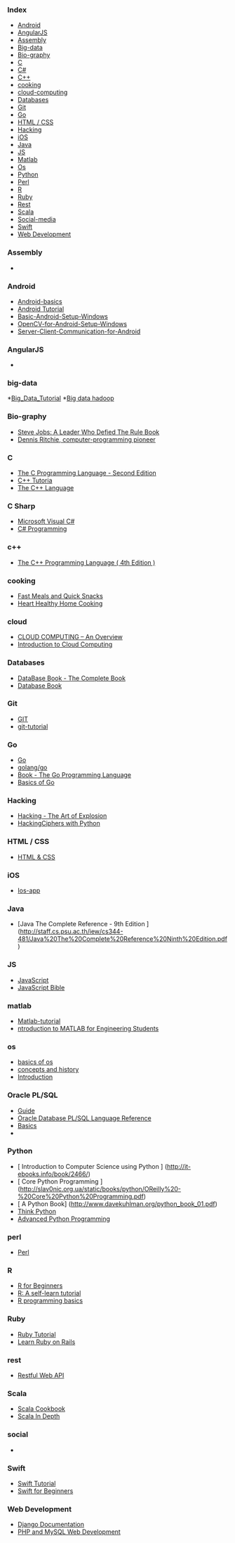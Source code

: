 ### Index

* [Android](#android)
* [AngularJS](#angularjs)
* [Assembly](#assembly)
* [Big-data](#big-data)
* [Bio-graphy](#bio-graphy)
* [C](#c)
* [C#](#c-sharp)
* [C++](#c++)
* [cooking](#cooking)
* [cloud-computing](#cloud)
* [Databases](#databases)
* [Git](#git)
* [Go](#go)
* [HTML / CSS](#html--css)
* [Hacking](#hacking)
* [iOS](#ios)
* [Java](#java)
* [JS](#js)
* [Matlab](#matlab)
* [Os](#os)
* [Python](#python)
* [Perl](#perl)
* [R](#r)
* [Ruby](#ruby)
* [Rest](#rest)
* [Scala](#scala)
* [Social-media](#social)
* [Swift](#swift)
* [Web Development](#web-development)


### Assembly

* 


### Android

* [Android-basics](http://www.tutorialspoint.com/android/android_tutorial.pdf)
* [Android Tutorial](http://pl.cs.jhu.edu/oose/resources/android/Android-Tutorial.pdf)
* [Basic-Android-Setup-Windows](https://web.stanford.edu/class/ee368/Android/Tutorial-1-Basic-Android-Setup-Windows.pdf)
* [OpenCV-for-Android-Setup-Windows](https://web.stanford.edu/class/ee368/Android/Tutorial-2-OpenCV-for-Android-Setup-Windows-personal.pdf)
* [Server-Client-Communication-for-Android](https://web.stanford.edu/class/ee368/Android/Tutorial-3-Server-Client-Communication-for-Android.pdf)



### AngularJS

* 

### big-data
*[Big_Data_Tutorial](http://www.planet-data.eu/sites/default/files/presentations/Big_Data_Tutorial_part4.pdf)
*[Big data hadoop](http://www.tutorialspoint.com/hadoop/hadoop_tutorial.pdf)





### Bio-graphy
* [Steve Jobs: A Leader Who Defied The Rule Book]()
* [Dennis Ritchie, computer-programming pioneer](http://phys.org/pdf237740890.pdf)


### C

* [The C Programming Language - Second Edition ](http://www.ime.usp.br/~pf/Kernighan-Ritchie/C-Programming-Ebook.pdf)
* [C++ Tutoria](http://www.tutorialspoint.com/cplusplus/cpp_tutorial.pdf)
* [The C++ Language](http://www.cplusplus.com/files/tutorial.pdf)


### C Sharp

* [Microsoft Visual C#](https://mitseu.files.wordpress.com/2014/08/microsoft_visual_c-sharp__2013_step_by_step.pdf)
* [C# Programming](https://www.tutorialspoint.com/csharp/csharp_tutorial.pdf)


### c++

* [The C++ Programming Language ( 4th Edition ) ](http://mazonka.com/shared/Straustrup4th.pdf)


### cooking

* [Fast Meals and Quick Snacks](https://www.cdph.ca.gov/HealthInfo/healthyliving/childfamily/Documents/MO-NUPA-TeenCookbook.pdf)
* [Heart Healthy Home Cooking](https://www.nhlbi.nih.gov/files/docs/public/heart/cooking.pdf)


### cloud

* [CLOUD COMPUTING – An Overview](http://www.thbs.com/downloads/Cloud-Computing-Overview.pdf)
* [Introduction to Cloud Computing ](https://www.priv.gc.ca/resource/fs-fi/02_05_d_51_cc_e.pdf)



### Databases

* [DataBase Book - The Complete Book](http://fmi.dreamlords.org/3kurs/2sem/bd/Molina_Ullman_-_Database_Systems_-_The_Complete_Book__Prentice__2002_.pdf)
* [Database Book](http://people.inf.elte.hu/miiqaai/elektroModulatorDva.pdf)

### Git

* [GIT](http://www.tutorialspoint.com/git/git_tutorial.pdf)
* [git-tutorial](http://www.cs.columbia.edu/~sedwards/classes/2013/4840/git-tutorial.pdf)


### Go

* [Go](http://www.tutorialspoint.com/go/go_tutorial.pdf)
* [golang/go](http://go.googlecode.com/hg-history/release-branch.r60/doc/GoCourseDay1.pdf)
* [Book - The Go Programming Language](http://www.gopl.io/ch1.pdf)
* [Basics of Go](https://www.miek.nl/downloads/Go/Learning-Go-latest.pdf)


### Hacking

* [Hacking - The Art of Explosion](https://leaksource.files.wordpress.com/2014/08/hacking-the-art-of-exploitation.pdf)
* [HackingCiphers with Python](https://inventwithpython.com/hackingciphers.pdf)


### HTML / CSS

* [HTML & CSS](http://www.wufai.edu.tw/information_technology_center/datasheet/HTML%20and%20CSS%20design%20and%20build%20websites.pdf)


### iOS

* [Ios-app](http://www.tutorialspoint.com/ios/ios_tutorial.pdf)


### Java

* [Java The Complete Reference - 9th Edition ] (http://staff.cs.psu.ac.th/iew/cs344-481/Java%20The%20Complete%20Reference%20Ninth%20Edition.pdf)

### JS

* [JavaScript](http://www.tutorialspoint.com/javascript/javascript_tutorial.pdf)
* [JavaScript Bible](http://www2.tjce.jus.br:8080/esmec/wp-content/uploads/2010/09/javascript_bible.pdf)





### matlab

* [Matlab-tutorial](http://www.thbs.com/downloads/Cloud-Computing-Overview.pdf)
* [ntroduction to MATLAB for Engineering Students](https://www.mccormick.northwestern.edu/documents/students/undergraduate/introduction-to-matlab.pdf)





### os

* [basics of os](http://www.tutorialspoint.com/operating_system/operating_system_tutorial.pdf)
* [concepts and history](http://www.cs.utexas.edu/users/witchel/372/lectures/01.OSHistory.pdf)
* [Introduction](http://www.wiley.com/college/silberschatz6e/0471417432/slides/pdf2/mod1.2.pdf)



### Oracle PL/SQL

* [Guide](https://docs.oracle.com/cd/B13789_01/appdev.101/b10807.pdf)
* [Oracle Database PL/SQL Language Reference ](https://docs.oracle.com/cd/E11882_01/appdev.112/e25519.pdf)
* [Basics](https://docs.oracle.com/cd/E11882_01/appdev.112/e25519.pdf)
*


### Python

* [ Introduction to Computer Science using Python ] (http://it-ebooks.info/book/2466/)
* [ Core Python Programming ] (http://slav0nic.org.ua/static/books/python/OReilly%20-%20Core%20Python%20Programming.pdf)
* [ A Python Book] (http://www.davekuhlman.org/python_book_01.pdf)
* [ Think Python ](http://www.greenteapress.com/thinkpython/thinkpython.pdf)
* [ Advanced Python Programming ](http://www.kaiyuanba.cn/content/develop/Advanced_Python_programming.pdf) 

### perl
* [Perl](http://www.tutorialspoint.com/perl/perl_tutorial.pdf)



### R

* [R for Beginners](https://cran.r-project.org/doc/contrib/Paradis-rdebuts_en.pdf)
* [R: A self-learn tutorial](https://www.nceas.ucsb.edu/files/scicomp/Dloads/RProgramming/BestFirstRTutorial.pdf)
* [R programming basics](http://bio.fsu.edu/miller/docs/Tutorials/Tutorial5_IntroProgramming.pdf)



### Ruby

* [Ruby Tutorial](http://www.tutorialspoint.com/ruby/ruby_tutorial.pdf)
* [Learn Ruby on Rails](https://updatey.com/media/uploads/projects/posts/files/jmif3s8lar4uaf67j2ni.pdf)

### rest

* [Restful Web API](http://sd.blackball.lv/library/RESTful_Web_APIs_(2013).pdf)





### Scala

* [Scala Cookbook](http://itbookshub.com/download/?file=13639)
* [Scala In Depth](http://dl.finebook.ir/book/52/13016.pdf)

### social

* 


### Swift

* [Swift Tutorial](http://www.tutorialspoint.com/swift/swift_tutorial.pdf)
* [Swift for Beginners](http://ptgmedia.pearsoncmg.com/images/9780134044705/samplepages/9780134044705.pdf)

### Web Development
* [Django Documentation](https://media.readthedocs.org/pdf/django/latest/django.pdf)
* [PHP and MySQL Web Development](http://ahvaz.ist.unomaha.edu/azad/temp/softarch/05-welling-php-mysql-web.pdf)


